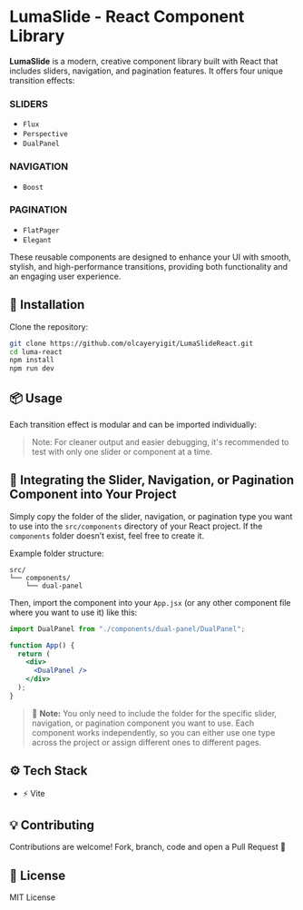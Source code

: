 # LumaSlide - React Component Library

**LumaSlide** is a modern, creative component library built with React that includes sliders, navigation, and pagination features. It offers four unique transition effects:

### **SLIDERS**

- `Flux`
- `Perspective`
- `DualPanel`

### **NAVIGATION**

- `Boost`

### **PAGINATION**

- `FlatPager`
- `Elegant`

These reusable components are designed to enhance your UI with smooth, stylish, and high-performance transitions, providing both functionality and an engaging user experience.

## 🔧 Installation

Clone the repository:

```bash
git clone https://github.com/olcayeryigit/LumaSlideReact.git
cd luma-react
npm install
npm run dev
```

## 📦 Usage

Each transition effect is modular and can be imported individually:

> Note: For cleaner output and easier debugging, it's recommended to test with only one slider or component at a time.

## 🔌 Integrating the Slider, Navigation, or Pagination Component into Your Project

Simply copy the folder of the slider, navigation, or pagination type you want to use into the `src/components` directory of your React project. If the `components` folder doesn’t exist, feel free to create it.

Example folder structure:

```
src/
└── components/
    └── dual-panel
```

Then, import the component into your `App.jsx` (or any other component file where you want to use it) like this:

```jsx
import DualPanel from "./components/dual-panel/DualPanel";

function App() {
  return (
    <div>
      <DualPanel />
    </div>
  );
}
```

> 🔔 **Note:** You only need to include the folder for the specific slider, navigation, or pagination component you want to use. Each component works independently, so you can either use one type across the project or assign different ones to different pages.

## ⚙️ Tech Stack

- ⚡ Vite

## 💡 Contributing

Contributions are welcome! Fork, branch, code and open a Pull Request 🚀

## 📄 License

MIT License
